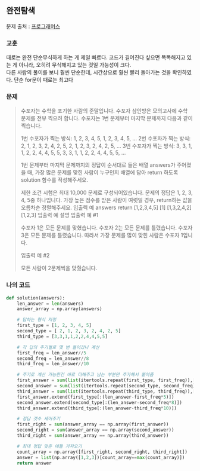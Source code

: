 ## 완전탐색
문제 출처 : <a href="https://programmers.co.kr/learn/courses/30/lessons/42840?language=python3">프로그래머스</a>

### 교훈
때로는 완전 단순무식하게 하는 게 제일 빠르다. 코드가 길어진다 싶으면 똑똑해지고 있는 게 아니라, 오히려 무식해지고 있는 것일 가능성이 크다.  
다른 사람의 풀이를 보니 훨씬 단순한데, 시간상으로 훨씬 빨리 돌아가는 것을 확인하였다. 단순 for문이 때로는 최고다

### 문제
> 수포자는 수학을 포기한 사람의 준말입니다. 수포자 삼인방은 모의고사에 수학 문제를 전부 찍으려 합니다. 수포자는 1번 문제부터 마지막 문제까지 다음과 같이 찍습니다.
>
> 1번 수포자가 찍는 방식: 1, 2, 3, 4, 5, 1, 2, 3, 4, 5, ...
> 2번 수포자가 찍는 방식: 2, 1, 2, 3, 2, 4, 2, 5, 2, 1, 2, 3, 2, 4, 2, 5, ...
> 3번 수포자가 찍는 방식: 3, 3, 1, 1, 2, 2, 4, 4, 5, 5, 3, 3, 1, 1, 2, 2, 4, 4, 5, 5, ...
>
> 1번 문제부터 마지막 문제까지의 정답이 순서대로 들은 배열 answers가 주어졌을 때, 가장 많은 문제를 맞힌 사람이 누구인지 배열에 담아 return 하도록 solution 함수를 작성해주세요.
>
> 제한 조건
> 시험은 최대 10,000 문제로 구성되어있습니다.
> 문제의 정답은 1, 2, 3, 4, 5중 하나입니다.
> 가장 높은 점수를 받은 사람이 여럿일 경우, return하는 값을 오름차순 정렬해주세요.
> 입출력 예
> answers	return
> [1,2,3,4,5]	[1]
> [1,3,2,4,2]	[1,2,3]
> 입출력 예 설명
> 입출력 예 #1
>
> 수포자 1은 모든 문제를 맞혔습니다.
> 수포자 2는 모든 문제를 틀렸습니다.
> 수포자 3은 모든 문제를 틀렸습니다.
> 따라서 가장 문제를 많이 맞힌 사람은 수포자 1입니다.
>
> 입출력 예 #2
>
> 모든 사람이 2문제씩을 맞췄습니다.

### 나의 코드
~~~ python
def solution(answers):
    len_answer = len(answers)
    answer_array = np.array(answers)

    # 답하는 형식 지정
    first_type = [1, 2, 3, 4, 5]
    second_type = [ 2, 1, 2, 3, 2, 4, 2, 5]
    third_type = [3,3,1,1,2,2,4,4,5,5]

    # 각 답의 주기별로 몇 번 들어갔나 계산
    first_freq = len_answer//5
    second_freq = len_answer//8
    third_freq = len_answer//10

    # 주기로 계산 가능한건 바로 더해주고 남는 부분만 추가해서 붙여줌
    first_answer = sum(list(itertools.repeat(first_type, first_freq)),[])
    second_answer = sum(list(itertools.repeat(second_type, second_freq)),[])
    third_answer = sum(list(itertools.repeat(third_type, third_freq)),[])
    first_answer.extend(first_type[:(len_answer-first_freq*5)])
    second_answer.extend(second_type[:(len_answer-second_freq*8)])
    third_answer.extend(third_type[:(len_answer-third_freq*10)])

    # 정답 갯수 세어주기
    first_right = sum(answer_array == np.array(first_answer))
    second_right = sum(answer_array == np.array(second_answer))
    third_right = sum(answer_array == np.array(third_answer))

    # 최대 정답 맞춘 애들 가져오기
    count_array = np.array([first_right, second_right, third_right])
    answer = list(np.array([1,2,3])[count_array==max(count_array)])
    return answer
~~~
